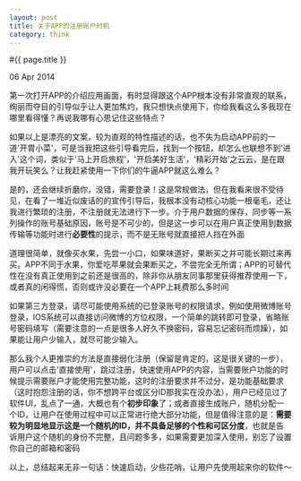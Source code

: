 ```yaml
---
layout: post
title: 关于APP的注册账户时机
category: think
---
```


#{{ page.title }}

<p class="meta">06 Apr 2014</p>

第一次打开APP的介绍应用画面，有时显得跟这个APP根本没有非常直观的联系，绚丽而夺目的引导似乎让人更加焦灼，我只想快点使用下，你给我看这么多我现在哪里看得懂？再说我哪有心思记住这些特点？

如果以上是漂亮的文案，较为直观的特性描述的话，也不失为启动APP前的一道'开胃小菜'，可是当我把这些引导看完后，找到一个按钮，却怎么也联想不到'进入'这个词，类似于'马上开启旅程'，'开启美好生活'，'精彩开始'之云云，是在跟我开玩笑么？让我赶紧使用一下你们的牛逼APP就这么难么？

是的，还会继续折磨你，没错，需要登录！这是常规做法，但在我看来很不受待见，在看了一堆近似废话的的宣传引导后，我根本没有动核心功能一根毫毛，还让我进行繁琐的注册，不注册就无法进行下一步。介于用户数据的保存，同步等一系列操作的账号基础原因，账号是不可少的，但是这一步可以在用户真正使用到数据传输等功能时进行**必要性**的提示，而不是无账号就直接把人挡在外面

道理很简单，就像买水果，先尝一小口，如果味道好，果断买之并可能长期过来再买。APP不同于水果，你爱吃苹果就会果断买之，不尝完全无所谓；APP的可替代性在没有真正使用到之前还是很高的，除非你从朋友同事那里获得推荐使用一下，或者真的闲得慌，否则或许没必要在一个APP上耗费那么多时间

如果第三方登录，请尽可能使用系统的已登录账号的权限请求，例如使用微博账号登录，IOS系统可以直接访问微博的方位权限，一个简单的跳转即可登录，省略账号密码填写（需要注意的一点是很多人好久不换密码，容易忘记密码而烦躁），如果能让用户少输入，就尽可能少输入。

那么我个人更推崇的方法是直接弱化注册（保留是肯定的，这是很关键的一步），用户可以点击'直接使用'，跳过注册，快速使用APP的内容，当需要账户功能的时候提示需要账户才能使用完整功能，这时的注册要求并不过分，是功能基础要求（这时抱怨注册的话，你不想跨平台或区分ID那我实在没办法），用户已经见过了软件UI，乱点了一通，大概也有个**初步印象**了；或者直接生成账户，随机分配一个ID，让用户在使用过程中可以正常进行绝大部分功能，但是值得注意的是：**需要较为明显地显示这是一个随机的ID，并不具备足够的个性和可区分度**，也就是告诉用户这个随机的身份不完整，且问题多多，如果需要更加深入使用，别忘了设置你自己的邮箱和密码

以上，总结起来无非一句话：快速启动，少些花哨，让用户先使用起来你的软件～

